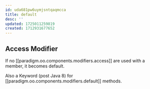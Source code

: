 ```yaml
---
id: uda681pw6uymjsntqaqmcca
title: default
desc: ''
updated: 1725011259819
created: 1712931677652
---
```



## Access Modifier

If no [[paradigm.oo.components.modifiers.access]] are used with a member, it becomes default.


Also a Keyword (post Java 8) for [[paradigm.oo.components.modifiers.default]] methods.